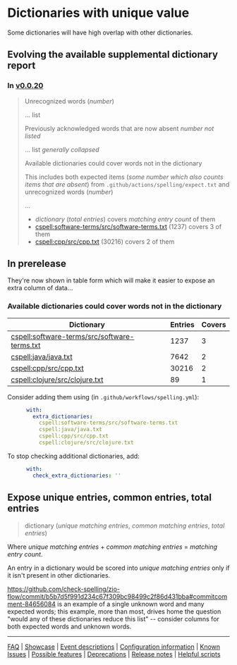 # Dictionaries with unique value

Some dictionaries will have high overlap with other dictionaries.

## Evolving the available supplemental dictionary report

### In [v0.0.20](https://github.com/check-spelling/check-spelling/releases/tag/v0.0.20)

> Unrecognized words (_number_)
>
> ... list
>
> Previously acknowledged words that are now absent _number not listed_
>
> ... list _generally collapsed_
>
> Available dictionaries could cover words not in the dictionary
>
> This includes both expected items (_some number which also counts items that are absent_) from `.github/actions/spelling/expect.txt` and unrecognized words (_number_)
>
> ...
>
> - _dictionary_ (_total entries_) covers _matching entry count_ of them
> - [cspell:software-terms/src/software-terms.txt](https://raw.githubusercontent.com/check-spelling/cspell-dicts/v20220816/dictionaries/software-terms/src/software-terms.txt) (1237) covers 3 of them
> - [cspell:cpp/src/cpp.txt](https://raw.githubusercontent.com/check-spelling/cspell-dicts/v20220816/dictionaries/cpp/src/cpp.txt) (30216) covers 2 of them

## In prerelease

They're now shown in table form which will make it easier to expose an extra column of data...

### Available dictionaries could cover words not in the dictionary

Dictionary | Entries | Covers
-|-|-
[cspell:software-terms/src/software-terms.txt](https://raw.githubusercontent.com/check-spelling/cspell-dicts/v20220816/dictionaries/software-terms/src/software-terms.txt)|1237|3|
[cspell:java/java.txt](https://raw.githubusercontent.com/check-spelling/cspell-dicts/v20220816/dictionaries/java/java.txt)|7642|2|
[cspell:cpp/src/cpp.txt](https://raw.githubusercontent.com/check-spelling/cspell-dicts/v20220816/dictionaries/cpp/src/cpp.txt)|30216|2|
[cspell:clojure/src/clojure.txt](https://raw.githubusercontent.com/check-spelling/cspell-dicts/v20220816/dictionaries/clojure/src/clojure.txt)|89|1|

Consider adding them using (in `.github/workflows/spelling.yml`):
``` yml
      with:
        extra_dictionaries:
          cspell:software-terms/src/software-terms.txt
          cspell:java/java.txt
          cspell:cpp/src/cpp.txt
          cspell:clojure/src/clojure.txt
```

To stop checking additional dictionaries, add:
``` yml
      with:
        check_extra_dictionaries: ''
```

## Expose unique entries, common entries, total entries

> dictionary (_unique matching entries_, _common matching entries_, _total entries_)

Where _unique matching entries_ + _common matching entries_ = _matching entry count_.

An entry in a dictionary would be scored into _unique matching entries_ only if it isn't present in other dictionaries.

https://github.com/check-spelling/zio-flow/commit/b5b7d5f991d234c67f309bc98499c2f86d431bba#commitcomment-84656084 is an example of a single unknown word and many expected words; this example, more than most, drives home the question "would any of these dictionaries reduce this list" -- consider columns for both expected words and unknown words.

---
[FAQ](FAQ.md) | [Showcase](Showcase.md) | [Event descriptions](Event-descriptions.md) | [Configuration information](Configuration-information.md) | [Known Issues](Known-Issues.md) | [Possible features](Possible-features.md) | [Deprecations](Deprecations.md) | [Release notes](Release-notes.md) | [Helpful scripts](Helpful-scripts.md)
